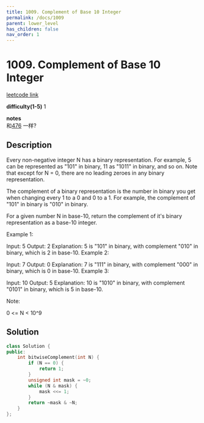 ```yaml
---
title: 1009. Complement of Base 10 Integer
permalink: /docs/1009
parent: lower_level
has_children: false
nav_order: 1
---
```

# 1009. Complement of Base 10 Integer
[leetcode link](https://leetcode.com/problems/single-number/)

**difficulty(1-5)** 
1

**notes**   
和[476](/docs/476) 一样?

## Description
Every non-negative integer N has a binary representation.  For example, 5 can be represented as "101" in binary, 11 as "1011" in binary, and so on.  Note that except for N = 0, there are no leading zeroes in any binary representation.

The complement of a binary representation is the number in binary you get when changing every 1 to a 0 and 0 to a 1.  For example, the complement of "101" in binary is "010" in binary.

For a given number N in base-10, return the complement of it's binary representation as a base-10 integer.

 

Example 1:

Input: 5
Output: 2
Explanation: 5 is "101" in binary, with complement "010" in binary, which is 2 in base-10.
Example 2:

Input: 7
Output: 0
Explanation: 7 is "111" in binary, with complement "000" in binary, which is 0 in base-10.
Example 3:

Input: 10
Output: 5
Explanation: 10 is "1010" in binary, with complement "0101" in binary, which is 5 in base-10.
 

Note:

0 <= N < 10^9


## Solution
```c++
class Solution {
public:
    int bitwiseComplement(int N) {
        if (N == 0) {
            return 1;
        }
        unsigned int mask = ~0;
        while (N & mask) {
            mask <<= 1;
        }
        return ~mask & ~N;        
    }
};
```

<!-- 
Default label
{: .label }

Blue label
{: .label .label-blue }

Stable
{: .label .label-green }

New release
{: .label .label-purple }

Coming soon
{: .label .label-yellow }

Deprecated
{: .label .label-red } -->
